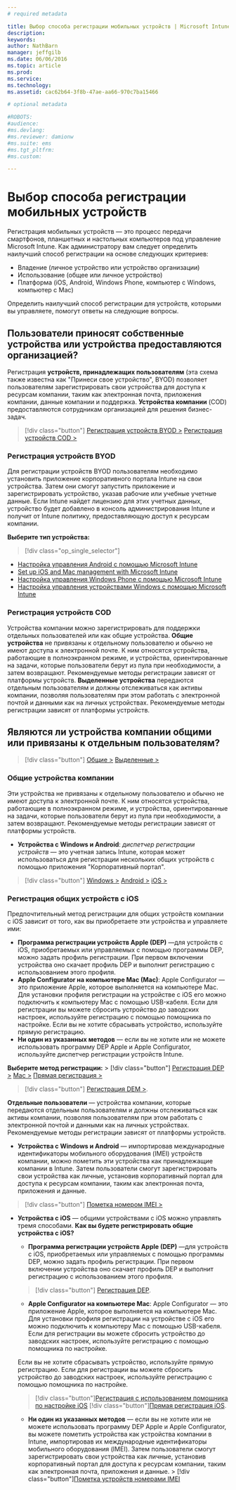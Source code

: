 ```yaml
---
# required metadata

title: Выбор способа регистрации мобильных устройств | Microsoft Intune
description:
keywords:
author: NathBarn
manager: jeffgilb
ms.date: 06/06/2016
ms.topic: article
ms.prod:
ms.service:
ms.technology:
ms.assetid: cac62b64-3f8b-47ae-aa66-970c7ba15466

# optional metadata

#ROBOTS:
#audience:
#ms.devlang:
#ms.reviewer: damionw
#ms.suite: ems
#ms.tgt_pltfrm:
#ms.custom:

---
```


# Выбор способа регистрации мобильных устройств

Регистрация мобильных устройств — это процесс передачи смартфонов, планшетных и настольных компьютеров под управление Microsoft Intune. Как администратору вам следует определить наилучший способ регистрации на основе следующих критериев:

 -  Владение (личное устройство или устройство организации)
 -  Использование (общее или личное устройство)
 -  Платформа (iOS, Android, Windows Phone, компьютер с Windows, компьютер с Mac)

Определить наилучший способ регистрации для устройств, которыми вы управляете, помогут ответы на следующие вопросы.

## **Пользователи приносят собственные устройства или устройства предоставляются организацией?**

  Регистрация **устройств, принадлежащих пользователям** (эта схема также известна как "Принеси свое устройство", BYOD) позволяет пользователям зарегистрировать свои устройства для доступа к ресурсам компании, таким как электронная почта, приложения компании, данные компании и поддержка. **Устройства компании** (COD) предоставляются сотрудникам организацией для решения бизнес-задач.
  > [!div class="button"]   [Регистрация устройств BYOD >](#byod-device-enrollment)   [Регистрация устройств COD >](cod-device-enrollment)

### Регистрация устройств BYOD

Для регистрации устройств BYOD пользователям необходимо установить приложение корпоративного портала Intune на свои устройства. Затем они смогут запустить приложение и зарегистрировать устройство, указав рабочие или учебные учетные данные. Если Intune найдет лицензию для этих учетных данных, устройство будет добавлено в консоль администрирования Intune и получит от Intune политику, предоставляющую доступ к ресурсам компании.

**Выберите тип устройства:**

> [!div class="op_single_selector"]
- [Настройка управления Android с помощью Microsoft Intune](..deploy-use/set-up-android-management-with-microsoft-intune.md)
- [Set up iOS and Mac management with Microsoft Intune](..deploy-use/set-up-ios-and-mac-management-with-microsoft-intune.md)
- [Настройка управления Windows Phone с помощью Microsoft Intune](..deploy-use/set-up-windows-phone-management-with-microsoft-intune.md)
- [Настройка управления устройствами Windows с помощью Microsoft Intune](..deploy-use/set-up-windows-device-management-with-microsoft-intune.md)


### Регистрация устройств COD

Устройства компании можно зарегистрировать для поддержки отдельных пользователей или как общие устройства.  **Общие устройства** не привязаны к отдельному пользователю и обычно не имеют доступа к электронной почте. К ним относятся устройства, работающие в полноэкранном режиме, и устройства, ориентированные на задачи, которые пользователи берут из пула при необходимости, а затем возвращают. Рекомендуемые методы регистрации зависят от платформы устройств. **Выделенные устройства** передаются отдельным пользователям и должны отслеживаться как активы компании, позволяя пользователям при этом работать с электронной почтой и данными как на личных устройствах. Рекомендуемые методы регистрации зависят от платформы устройств.

## **Являются ли устройства компании общими или привязаны к отдельным пользователям?**

> [!div class="button"] [Общие >](#Shared-company-owned-devices)   [Выделенные >](..deploy-use/get-ready-to-enroll-devices-in-microsoft-intune)


### Общие устройства компании

Эти устройства не привязаны к отдельному пользователю и обычно не имеют доступа к электронной почте. К ним относятся устройства, работающие в полноэкранном режиме, и устройства, ориентированные на задачи, которые пользователи берут из пула при необходимости, а затем возвращают. Рекомендуемые методы регистрации зависят от платформы устройств.

  - **Устройства с Windows и Android**: *диспетчер регистрации устройств* — это учетная запись Intune, которая может использоваться для регистрации нескольких общих устройств с помощью приложения "Корпоративный портал".
  > [!div class="button"]   [Windows >](../deploy-use/enroll-corporate-owned-devices-with-the-device-enrollment-manager-in-microsoft-intune) [Android >](../deploy-use/enroll-corporate-owned-devices-with-the-device-enrollment-manager-in-microsoft-intune) [iOS >](#shared-ios-device-enrollment)

### Регистрация общих устройств с iOS

Предпочтительный метод регистрации для общих устройств компании с iOS зависит от того, как вы приобретаете эти устройства и управляете ими:

  - **Программа регистрации устройств Apple (DEP)** —для устройств с iOS, приобретаемых или управляемых с помощью программы DEP, можно задать профиль регистрации. При первом включении устройства оно скачает профиль DEP и выполнит регистрацию с использованием этого профиля.
  - **Apple Configurator на компьютере Mac (Mac)**: Apple Configurator — это приложение Apple, которое выполняется на компьютере Mac. Для установки профиля регистрации на устройстве с iOS его можно подключить к компьютеру Mac с помощью USB-кабеля. Если для регистрации вы можете сбросить устройство до заводских настроек, используйте регистрацию с помощью помощника по настройке. Если вы не хотите сбрасывать устройство, используйте прямую регистрацию.
  - **Ни один из указанных методов** — если вы не хотите или не можете использовать программу DEP Apple и Apple Configurator, используйте диспетчер регистрации устройств Intune.

  **Выберите метод регистрации:**
    > [!div class="button"]      [Регистрация DEP >](../deploy-use/ios-device-enrollment-program-in-microsoft-intune) [Mac >](../deploy-use/ios-setup-assistant-enrollment-in-microsoft-intune) [Прямая регистрация >](../deploy-use/ios-direct-enrollment-in-microsoft-intune)  

  > [!div class="button"]     [Регистрация DEM >](../deploy-use/enroll-corporate-owned-devices-with-the-device-enrollment-manager-in-microsoft-intune).

**Отдельные пользователи** — устройства компании, которые передаются отдельным пользователям и должны отслеживаться как активы компании, позволяя пользователям при этом работать с электронной почтой и данными как на личных устройствах. Рекомендуемые методы регистрации зависят от платформы устройств.

  - **Устройства с Windows и Android** — импортировав международные идентификаторы мобильного оборудования (IMEI) устройств компании, можно пометить эти устройства как принадлежащие компании в Intune. Затем пользователи смогут зарегистрировать свои устройства как личные, установив корпоративный портал для доступа к ресурсам компании, таким как электронная почта, приложения и данные.
  > [!div class="button"]   [Пометка номером IMEI >](../deploy-use/specify-corporate-owned-devices-with-international-mobile-equipment-identity-imei-numbers)

  - **Устройства с iOS** — общими устройствами с iOS можно управлять тремя способами.  **Как вы будете регистрировать общие устройства с iOS?**

    - **Программа регистрации устройств Apple (DEP)** —для устройств с iOS, приобретаемых или управляемых с помощью программы DEP, можно задать профиль регистрации. При первом включении устройства оно скачает профиль DEP и выполнит регистрацию с использованием этого профиля.
    > [!div class="button"]     [Регистрация DEP](../deploy-use/ios-device-enrollment-program-in-microsoft-intune).

    - **Apple Configurator на компьютере Mac**: Apple Configurator — это приложение Apple, которое выполняется на компьютере Mac. Для установки профиля регистрации на устройстве с iOS его можно подключить к компьютеру Mac с помощью USB-кабеля. Если для регистрации вы можете сбросить устройство до заводских настроек, используйте регистрацию с помощью помощника по настройке.

    Если вы не хотите сбрасывать устройство, используйте прямую регистрацию.
    Если для регистрации вы можете сбросить устройство до заводских настроек, используйте регистрацию с помощью помощника по настройке.
    > [!div class="button"][Регистрация с использованием помощника по настройке iOS](../deploy-use/ios-setup-assistant-enrollment-in-microsoft-intune) [!div class="button"][Прямая регистрация iOS](../deploy-use/ios-direct-enrollment-in-microsoft-intune).

    - **Ни один из указанных методов** — если вы не хотите или не можете использовать программу DEP Apple и Apple Configurator, вы можете пометить устройства как устройства компании в Intune, импортировав их международные идентификаторы мобильного оборудования (IMEI). Затем пользователи смогут зарегистрировать свои устройства как личные, установив корпоративный портал для доступа к ресурсам компании, таким как электронная почта, приложения и данные. > [!div class="button"][Пометка устройств номерами IMEI](../deploy-use/specify-corporate-owned-devices-with-international-mobile-equipment-identity-imei-numbers)


<!--HONumber=Jun16_HO2-->


